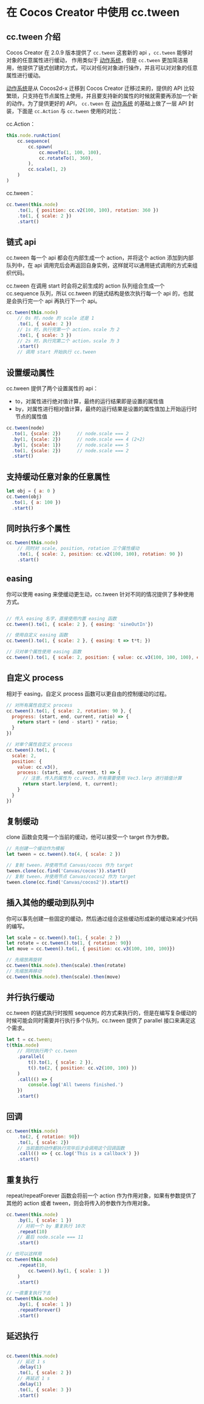 # 在 Cocos Creator 中使用 cc.tween

## cc.tween 介绍

Cocos Creator 在 2.0.9 版本提供了 `cc.tween` 这套新的 api ，`cc.tween` 能够对对象的任意属性进行缓动， 作用类似于 [动作系统](./actions.md)，但是 `cc.tween` 更加简洁易用，他提供了链式创建的方式，可以对任何对象进行操作，并且可以对对象的任意属性进行缓动。

[动作系统](./actions.md)是从 Cocos2d-x 迁移到 Cocos Creator 迁移过来的，提供的 API 比较繁琐，只支持在节点属性上使用，并且要支持新的属性的时候就需要再添加一个新的动作。为了提供更好的 API， `cc.tween` 在 [动作系统](./actions.md) 的基础上做了一层 API 封装，下面是 `cc.Action` 与 `cc.tween` 使用的对比：

cc.Action：
```js
this.node.runAction(
    cc.sequence(
        cc.spawn(
            cc.moveTo(1, 100, 100),
            cc.rotateTo(1, 360),
        ),
        cc.scale(1, 2)
    )
)
```

cc.tween：
```js
cc.tween(this.node)
    .to(1, { position: cc.v2(100, 100), rotation: 360 })
    .to(1, { scale: 2 })
    .start()
```


## 链式 api

cc.tween 每一个 api 都会在内部生成一个 action，并将这个 action 添加到内部队列中，在 api 调用完后会再返回自身实例，这样就可以通用链式调用的方式来组织代码。

cc.tween 在调用 start 时会将之前生成的 action 队列组合生成一个 cc.sequence 队列，所以 cc.tween 的链式结构是依次执行每一个 api 的，也就是会执行完一个 api 再执行下一个 api。

```js
cc.tween(this.node)
    // 0s 时，node 的 scale 还是 1
    .to(1, { scale: 2 })
    // 1s 时，执行完第一个 action，scale 为 2
    .to(1, { scale: 3 })
    // 2s 时，执行完第二个 action，scale 为 3
    .start()
    // 调用 start 开始执行 cc.tween
```


## 设置缓动属性

cc.tween 提供了两个设置属性的 api：
 - to，对属性进行绝对值计算，最终的运行结果即是设置的属性值
 - by，对属性进行相对值计算，最终的运行结果是设置的属性值加上开始运行时节点的属性值

```js
cc.tween(node)
  .to(1, {scale: 2})      // node.scale === 2
  .by(1, {scale: 2})      // node.scale === 4 (2+2)
  .by(1, {scale: 1})      // node.scale === 5
  .to(1, {scale: 2})      // node.scale === 2
  .start()
```

## 支持缓动任意对象的任意属性

```js
let obj = { a: 0 }
cc.tween(obj)
  .to(1, { a: 100 })
  .start()

```

## 同时执行多个属性

```js
cc.tween(this.node)
    // 同时对 scale, position, rotation 三个属性缓动
    .to(1, { scale: 2, position: cc.v2(100, 100), rotation: 90 })
    .start()

```

## easing

你可以使用 easing 来使缓动更生动，cc.tween 针对不同的情况提供了多种使用方式。

```js

// 传入 easing 名字，直接使用内置 easing 函数
cc.tween().to(1, { scale: 2 }, { easing: 'sineOutIn'})

// 使用自定义 easing 函数
cc.tween().to(1, { scale: 2 }, { easing: t => t*t; })

// 只对单个属性使用 easing 函数
cc.tween().to(1, { scale: 2, position: { value: cc.v3(100, 100, 100), easing: 'sineOutIn' } })

```

## 自定义 process

相对于 easing，自定义 process 函数可以更自由的控制缓动的过程。

```js
// 对所有属性自定义 process
cc.tween().to(1, { scale: 2, rotation: 90 }, {
  progress: (start, end, current, ratio) => {
    return start + (end - start) * ratio;
  }
})

// 对单个属性自定义 process
cc.tween().to(1, {
  scale: 2,
  position: {
    value: cc.v3(),
    process: (start, end, current, t) => {
      // 注意，传入的属性为 cc.Vec3，所有需要使用 Vec3.lerp 进行插值计算
      return start.lerp(end, t, current);
    }
  }
})
```

## 复制缓动

clone 函数会克隆一个当前的缓动，他可以接受一个 target 作为参数。

```js
// 先创建一个缓动作为模板
let tween = cc.tween().to(4, { scale: 2 })

// 复制 tween，并使用节点 Canvas/cocos 作为 target
tween.clone(cc.find('Canvas/cocos')).start()
// 复制 tween，并使用节点 Canvas/cocos2 作为 target
tween.clone(cc.find('Canvas/cocos2')).start()
```

## 插入其他的缓动到队列中

你可以事先创建一些固定的缓动，然后通过组合这些缓动形成新的缓动来减少代码的编写。

```js
let scale = cc.tween().to(1, { scale: 2 })
let rotate = cc.tween().to(1, { rotation: 90})
let move = cc.tween().to(1, { position: cc.v3(100, 100, 100)})

// 先缩放再旋转
cc.tween(this.node).then(scale).then(rotate)
// 先缩放再移动
cc.tween(this.node).then(scale).then(move)
```

## 并行执行缓动

cc.tween 的链式执行时按照 sequence 的方式来执行的，但是在编写复杂缓动的时候可能会同时需要并行执行多个队列，cc.tween 提供了 parallel 接口来满足这个需求。

```js
let t = cc.tween;
t(this.node)
    // 同时执行两个 cc.tween
    .parallel(
        t().to(1, { scale: 2 }),
        t().to(2, { position: cc.v2(100, 100) })
    )
    .call(() => {
        console.log('All tweens finished.')
    })
    .start()
```

## 回调

```js
cc.tween(this.node)
    .to(2, { rotation: 90})
    .to(1, { scale: 2})
    // 当前面的动作都执行完毕后才会调用这个回调函数
    .call(() => { cc.log('This is a callback') })
    .start()
```

## 重复执行

repeat/repeatForever 函数会将前一个 action 作为作用对象，如果有参数提供了其他的 action 或者 tween，则会将传入的参数作为作用对象。

```js
cc.tween(this.node)
    .by(1, { scale: 1 })
    // 对前一个 by 重复执行 10次
    .repeat(10)
    // 最后 node.scale === 11
    .start()

// 也可以这样用
cc.tween(this.node)
    .repeat(10,
        cc.tween().by(1, { scale: 1 })
    )
    .start()

// 一直重复执行下去
cc.tween(this.node)
    .by(1, { scale: 1 })
    .repeatForever()
    .start()
```

## 延迟执行

```js

cc.tween(this.node)
    // 延迟 1 s
    .delay(1)
    .to(1, { scale: 2 })
    // 再延迟 1 s
    .delay(1)
    .to(1, { scale: 3 })
    .start()

```

